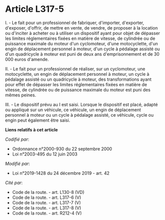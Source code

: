 # Article L317-5

I. - Le fait pour un professionnel de fabriquer, d'importer, d'exporter, d'exposer, d'offrir, de mettre en vente, de vendre,
de proposer à la location ou d'inciter à acheter ou à utiliser un dispositif ayant pour objet de dépasser les limites
réglementaires fixées en matière de vitesse, de cylindrée ou de puissance maximale du moteur d'un cyclomoteur, d'une
motocyclette, d'un engin de déplacement personnel à moteur, d'un cycle à pédalage assisté ou d'un quadricycle à moteur est
puni de deux ans d'emprisonnement et de 30 000 euros d'amende.

II. - Le fait pour un professionnel de réaliser, sur un cyclomoteur, une motocyclette, un engin de déplacement personnel à
moteur, un cycle à pédalage assisté ou un quadricycle à moteur, des transformations ayant pour effet de dépasser les limites
réglementaires fixées en matière de vitesse, de cylindrée ou de puissance maximale du moteur est puni des mêmes peines.

III. - Le dispositif prévu au I est saisi. Lorsque le dispositif est placé, adapté ou appliqué sur un véhicule, ce véhicule,
un engin de déplacement personnel à moteur ou un cycle à pédalage assisté, ce véhicule, cycle ou engin peut également être
saisi.

**Liens relatifs à cet article**

_Codifié par_:

  - Ordonnance n°2000-930 du 22 septembre 2000
  - Loi n°2003-495 du 12 juin 2003

_Modifié par_:

  - Loi n°2019-1428 du 24 décembre 2019 - art. 42

_Cité par_:

  - Code de la route. - art. L130-8 (VD)
  - Code de la route. - art. L317-6 (V)
  - Code de la route. - art. L317-7 (V)
  - Code de la route. - art. L317-8 (V)
  - Code de la route. - art. R212-4 (V)
